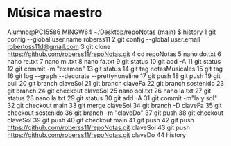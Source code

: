 # Música maestro
Alumno@PC15586 MINGW64 ~/Desktop/repoNotas (main)
$ history
    1  git config --global user.name roberss11
    2  git config --global user.email robertoss11d@gmail.com
    3  git clone https://github.com/roberss11/repoNotas.git
    4  cd repoNotas
    5  nano do.txt
    6  nano re.txt
    7  nano mi.txt
    8  nano fa.txt
    9  git status
   10  git add -A
   11  git status
   12  git commit -m "examen"
   13  git status
   14  git tag notasMusicales
   15  git tag
   16  git log --graph --decorate --pretty=oneline
   17  git push
   18  git push
   19  git pull
   20  git branch claveSol
   21  git branch claveFa
   22  git branch sostenido
   23  git branch
   24  git checkout claveSol
   25  nano sol.txt
   26  nano la.txt
   27  git status
   28  nano la.txt
   29  git status
   30  git add -A
   31  git commit -m"la y sol"
   32  git checkout main
   33  git merge claveSol
   34  git branch -D claveFa
   35  git checkout sostenido
   36  git branch -m "claveDo"
   37  git push
   38  git checkout claveSol
   39  git push
   40  git checkout main
   41  git push
   42  git push https://github.com/roberss11/repoNotas.git claveSol
   43  git push https://github.com/roberss11/repoNotas.git claveDo
   44  history
